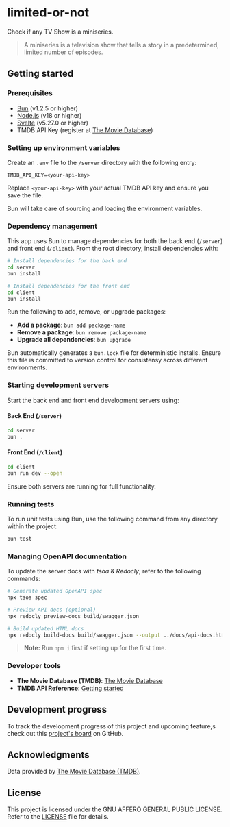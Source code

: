 # limited-or-not

Check if any TV Show is a miniseries.

> A miniseries is a television show that tells a story in a predetermined, limited number of episodes.

## Getting started

### Prerequisites

- [Bun](https://bun.sh/) (v1.2.5 or higher)
- [Node.js](https://nodejs.org/) (v18 or higher)
- [Svelte](https://svelte.dev/docs/svelte/getting-started) (v5.27.0 or higher)
- TMDB API Key (register at [The Movie Database](https://www.themoviedb.org/settings/api))

### Setting up environment variables

Create an `.env` file to the `/server` directory with the following entry:

`TMDB_API_KEY=<your-api-key>`

Replace `<your-api-key>` with your actual TMDB API key and ensure you save the file.

Bun will take care of sourcing and loading the environment variables.

### Dependency management  

This app uses Bun to manage dependencies for both the back end (`/server`) and front end (`/client`). From the root directory, install dependencies with:  

```sh
# Install dependencies for the back end  
cd server  
bun install  

# Install dependencies for the front end  
cd client  
bun install  
```

Run the following to add, remove, or upgrade packages:  

- **Add a package**: `bun add package-name`  
- **Remove a package**: `bun remove package-name`  
- **Upgrade all dependencies**: `bun upgrade`  

Bun automatically generates a `bun.lock` file for deterministic installs. Ensure this file is committed to version control for consistensy across different environments.

### Starting development servers  

Start the back end and front end development servers using:  

#### Back End (`/server`)  

```sh
cd server  
bun .
```  

#### Front End (`/client`)  

```sh
cd client  
bun run dev --open  
```  

Ensure both servers are running for full functionality.

### Running tests

To run unit tests using Bun, use the following command from any directory within the project:

```sh
bun test
```

### Managing OpenAPI documentation

To update the server docs with _tsoa_ & _Redocly_, refer to the following commands:

   ```sh
   # Generate updated OpenAPI spec
   npx tsoa spec 

   # Preview API docs (optional)
   npx redocly preview-docs build/swagger.json

   # Build updated HTML docs
   npx redocly build-docs build/swagger.json --output ../docs/api-docs.html
   ```

> **Note:** Run `npm i` first if setting up for the first time.

### Developer tools

- **The Movie Database (TMDB)**: [The Movie Database](https://www.themoviedb.org/)
- **TMDB API Reference**: [Getting started](https://developer.themoviedb.org/reference/intro/getting-started)

## Development progress

To track the development progress of this project and upcoming feature,s check out this [project's board](https://github.com/users/0xLott/projects/1) on GitHub.

## Acknowledgments

Data provided by [The Movie Database (TMDB)](https://www.themoviedb.org/).

## License

This project is licensed under the GNU AFFERO GENERAL PUBLIC LICENSE. Refer to the [LICENSE](./LICENSE) file for details.
